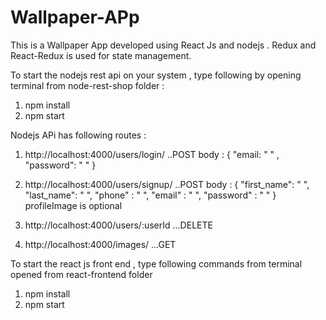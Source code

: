 # Wallpaper-APp
This is a Wallpaper App developed using React Js and nodejs . Redux and React-Redux is used for state management.

To start the nodejs rest api on your system , type following by opening terminal from node-rest-shop folder :
1) npm install   
2) npm start

Nodejs APi has following routes : 
1) http://localhost:4000/users/login/   ..POST
    body : {
              "email: " " ,
              "password": " "
           }   

2) http://localhost:4000/users/signup/    ..POST
    body : {
              "first_name": " ",
              "last_name": " ",
              "phone" : " ",
              "email" : " ",
              "password" : " "
            }
            profileImage is optional
  
3) http://localhost:4000/users/:userId    ...DELETE

4) http://localhost:4000/images/       ...GET

To start the react js front end , type following commands from terminal opened from react-frontend folder
1) npm install
2) npm start

